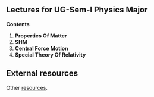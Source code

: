 

##  Lectures for UG-Sem-I Physics Major

**Contents**  

1. **Properties Of Matter**
2. **SHM**
3. **Central Force Motion**
4. **Special Theory Of Relativity**


## External resources
Other  [resources](https://sites.google.com/view/phy-lecture/notes).
